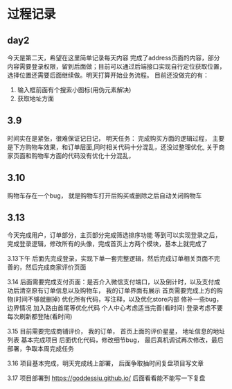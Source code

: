 # 过程记录
## day2
今天是第二天，希望在这里简单记录每天内容
完成了address页面的内容，部分内容需要登录权限，留到后面做；目前可以通过后端接口实现自行定位获取位置，选择位置还需要后面继续做。明天打算开始业务流程。
目前还没做完的有： 
1. 输入框前面有个搜索小图标(用伪元素解决)
2. 获取地址方面



## 3.9
时间实在是紧张，很难保证记日记，
明天任务： 完成购买方面的逻辑过程， 主要是下方购物车效果，和订单层面,同时相关代码十分混乱，还没过整理优化, 关于商家页面和购物车方面的代码没有优化十分混乱，

## 3.10
购物车存在一个bug， 就是购物车打开后购买或删除之后自动关闭购物车

## 3.13
今天完成用户，订单部分，主页部分完成筛选排序功能
等到可以实现登录之后，完成登录逻辑，修改所有的头像，完成首页上方两个模块，基本上就完成了

3.13下午
后面先完成登录，实现下单一套完整逻辑，然后完成订单相关页面不完善的，然后完成商家评价页面

3.14
后面需要完成支付页面：是否介入微信支付端口，以及倒计时，以及支付成功后清空原有订单信息以及购物车， 我的订单界面有展示
首页需要完成上方的购物(时间不够就删掉)
优化所有代码，写注释，以及优化store内部
修补一些bug，边界情况
加入路由首尾等优化代码
个人中心考虑适当完善(看时间)
登录考虑不要每次刷新都登陆(看时间)

3.15
目前需要完成商铺评价， 我的订单， 首页上面的评价星星， 地址信息的地址列表
基本完成项目
后面优化代码，修改细节bug， 最后真机调试再次修改，最后部署，争取本周完成任务

3.16
项目基本完成，明天完成线上部署，
后面争取抽时间复盘项目写文章

3.17
项目部署到  https://goddessiu.github.io/
后面看看能不能写一下复盘

